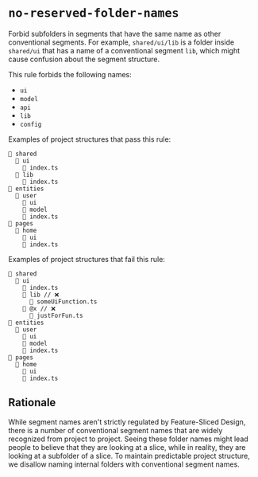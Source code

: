 # `no-reserved-folder-names`

Forbid subfolders in segments that have the same name as other conventional segments. For example, `shared/ui/lib` is a folder inside `shared/ui` that has a name of a conventional segment `lib`, which might cause confusion about the segment structure.

This rule forbids the following names:

- `ui`
- `model`
- `api`
- `lib`
- `config`

Examples of project structures that pass this rule:

```
📂 shared
  📂 ui
    📄 index.ts
  📂 lib
    📄 index.ts
📂 entities
  📂 user
    📂 ui
    📂 model
    📄 index.ts
📂 pages
  📂 home
    📂 ui
    📄 index.ts
```

Examples of project structures that fail this rule:

```
📂 shared
  📂 ui
    📄 index.ts
    📂 lib // ❌
      📄 someUiFunction.ts
    📂 @x // ❌
      📄 justForFun.ts
📂 entities
  📂 user
    📂 ui
    📂 model
    📄 index.ts
📂 pages
  📂 home
    📂 ui
    📄 index.ts
```

## Rationale

While segment names aren't strictly regulated by Feature-Sliced Design, there is a number of conventional segment names that are widely recognized from project to project. Seeing these folder names might lead people to believe that they are looking at a slice, while in reality, they are looking at a subfolder of a slice. To maintain predictable project structure, we disallow naming internal folders with conventional segment names.
